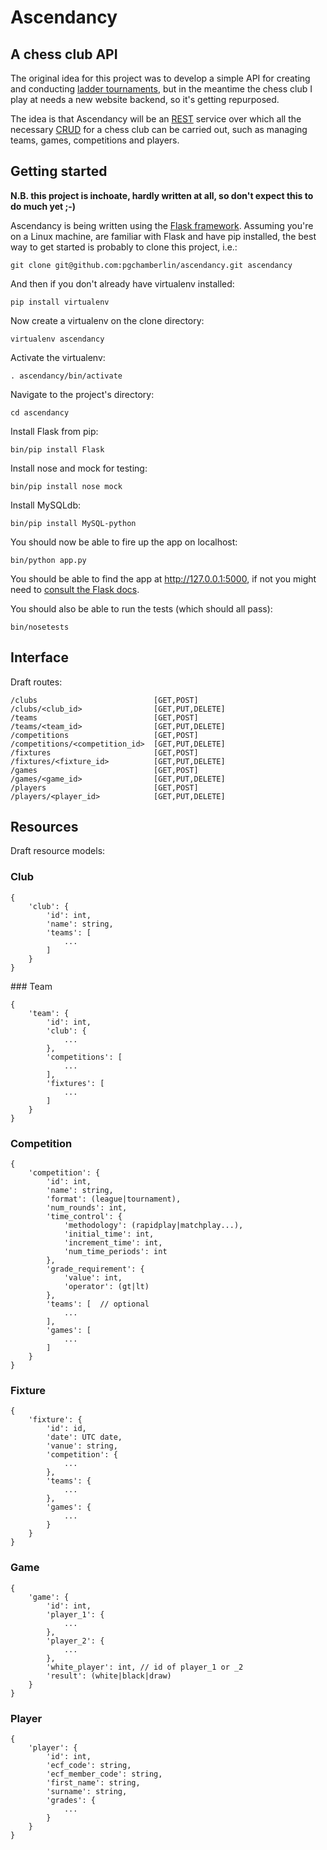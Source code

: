 Ascendancy
==========

A chess club API
-----------------------

The original idea for this project was to develop a simple API for creating and conducting 
[ladder tournaments](http://en.wikipedia.org/wiki/Ladder_tournament "Ladder Tournament - Wikipedia"), but in the
meantime the chess club I play at needs a new website backend, so it's getting repurposed.

The idea is that Ascendancy will be an [REST](http://en.wikipedia.org/wiki/Representational_state_transfer "Representational State Transfer - Wikipedia") service over which all the necessary [CRUD](http://en.wikipedia.org/wiki/Create,_read,_update_and_delete "Create, read, update and delete - Wikipedia") for
a chess club can be carried out, such as managing teams, games, competitions and players.


Getting started
---------------

**N.B. this project is inchoate, hardly written at all, so don't expect this to do much yet ;-)**

Ascendancy is being written using the [Flask framework](http://flask.pocoo.org/ "Flask (A Python Microframework)").
Assuming you're on a Linux machine, are familiar with Flask and have pip installed, the best way to get 
started is probably to clone this project, i.e.:

    git clone git@github.com:pgchamberlin/ascendancy.git ascendancy

And then if you don't already have virtualenv installed:

    pip install virtualenv
    
Now create a virtualenv on the clone directory:

    virtualenv ascendancy
    
Activate the virtualenv:

    . ascendancy/bin/activate
    
Navigate to the project's directory:

    cd ascendancy
    
Install Flask from pip:

    bin/pip install Flask

Install nose and mock for testing:

    bin/pip install nose mock

Install MySQLdb:

    bin/pip install MySQL-python
    
You should now be able to fire up the app on localhost:

    bin/python app.py

You should be able to find the app at http://127.0.0.1:5000, if not you might need to [consult the Flask docs](http://flask.pocoo.org/docs/installation/#installation "Flask documentation").

You should also be able to run the tests (which should all pass):

    bin/nosetests

Interface
---------

Draft routes:

    /clubs                          [GET,POST]
    /clubs/<club_id>                [GET,PUT,DELETE]
    /teams                          [GET,POST]
    /teams/<team_id>                [GET,PUT,DELETE]
    /competitions                   [GET,POST]
    /competitions/<competition_id>  [GET,PUT,DELETE]
    /fixtures                       [GET,POST]
    /fixtures/<fixture_id>          [GET,PUT,DELETE]
    /games                          [GET,POST]
    /games/<game_id>                [GET,PUT,DELETE]
    /players                        [GET,POST]
    /players/<player_id>            [GET,PUT,DELETE]

Resources
---------

Draft resource models:

### Club

    {
        'club': {
            'id': int,
            'name': string,
            'teams': [
                ...
            ]
        }
    }

### Team

    {
        'team': {
            'id': int,
            'club': {
                ...
            },
            'competitions': [
                ...
            ],
            'fixtures': [
                ...
            ]
        }
    }

### Competition

    {
        'competition': {
            'id': int,
            'name': string,
            'format': (league|tournament),
            'num_rounds': int,
            'time_control': {
                'methodology': (rapidplay|matchplay...),
                'initial_time': int,
                'increment_time': int,
                'num_time_periods': int
            },
            'grade_requirement': {
                'value': int,
                'operator': (gt|lt)
            },
            'teams': [  // optional
                ...
            ],
            'games': [
                ...
            ]
        }
    }

### Fixture

    {
        'fixture': {
            'id': id,
            'date': UTC date,
            'vanue': string,
            'competition': {
                ...
            },
            'teams': {
                ...
            },
            'games': {
                ...
            }
        }
    }

### Game

    {
        'game': {
            'id': int,
            'player_1': {
                ...
            },
            'player_2': {
                ...
            },
            'white_player': int, // id of player_1 or _2
            'result': (white|black|draw)
        }
    }

### Player

    {
        'player': {
            'id': int,
            'ecf_code': string,
            'ecf_member_code': string,
            'first_name': string,
            'surname': string,
            'grades': {
                ...
            }
        }
    }


